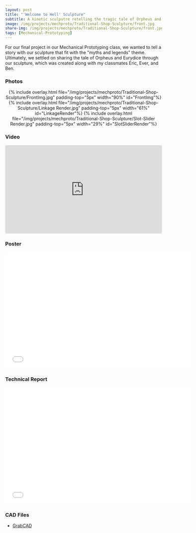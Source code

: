```yaml
---
layout: post
title: "'Welcome to Hell' Sculpture"
subtitle: A kinetic sculputre retelling the tragic tale of Orpheus and Eurydice
image: /img/projects/mechproto/Traditional-Shop-Sculpture/front.jpg
share-img: /img/projects/mechproto/Traditional-Shop-Sculpture/front.jpg
tags: [Mechanical-Prototyping]
---
```


For our final project in our Mechanical Prototyping class, we wanted to tell a story with our sculpture that fit with the "myths and legends" theme. Ultimately, we settled on sharing the tale of Orpheus and Eurydice through our sculpture, which was created along with my classmates Eric, Ever, and Ben.

### Photos
<center>
  {% include overlay.html
    file="/img/projects/mechproto/Traditional-Shop-Sculpture/FrontImg.jpg"
    padding-top="5px"
    width="90%"
    id="FrontImg"%}
  {% include overlay.html
    file="/img/projects/mechproto/Traditional-Shop-Sculpture/Linkage Render.jpg"
    padding-top="5px"
    width="61%"
    id="LinkageRender"%}
  {% include overlay.html
    file="/img/projects/mechproto/Traditional-Shop-Sculpture/Slot-Slider Render.jpg"
    padding-top="5px"
    width="29%"
    id="SlotSliderRender"%}
</center>

### Video
<style>.embed-container { position: relative; padding-bottom: 56.25%; height: 0; overflow: hidden; max-width: 100%; } .embed-container iframe, .embed-container object, .embed-container embed { position: absolute; top: 0; left: 0; width: 100%; height: 100%; }</style><div class='embed-container'><iframe src='https://www.youtube.com/embed/Tn45Nf0nsjE' frameborder='0' allowfullscreen></iframe></div>

### Poster
<center>
  <embed src= "/files/mechproto/Traditional-Shop-Sculpture-Report-Poster.pdf" width= "600" height= "375">
</center>

### Technical Report
<center>
  <embed src= "/files/mechproto/Traditional-Shop-Sculpture-Report.pdf" width= "600" height= "375">
</center>

### CAD Files
+ [GrabCAD](https://grabcad.com/library/orpheus-eurydice-and-cerberus-1)
